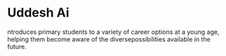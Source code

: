 # Uddesh Ai
ntroduces primary students to a variety of career options at a young age, helping them become aware of the diversepossibilities available in the future.
